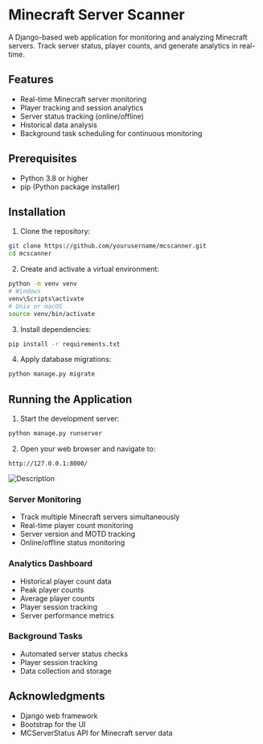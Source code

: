 # Minecraft Server Scanner

A Django-based web application for monitoring and analyzing Minecraft servers. Track server status, player counts, and generate analytics in real-time.

## Features

- Real-time Minecraft server monitoring
- Player tracking and session analytics
- Server status tracking (online/offline)
- Historical data analysis
- Background task scheduling for continuous monitoring

## Prerequisites

- Python 3.8 or higher
- pip (Python package installer)

## Installation

1. Clone the repository:
```bash
git clone https://github.com/yourusername/mcscanner.git
cd mcscanner
```

2. Create and activate a virtual environment:
```bash
python -m venv venv
# Windows
venv\Scripts\activate
# Unix or macOS
source venv/bin/activate
```

3. Install dependencies:
```bash
pip install -r requirements.txt
```

4. Apply database migrations:
```bash
python manage.py migrate
```

## Running the Application

1. Start the development server:
```bash
python manage.py runserver
```

2. Open your web browser and navigate to:
```
http://127.0.0.1:8000/
```

![Description](https://i.imgur.com/sfBlnCo.png)

### Server Monitoring
- Track multiple Minecraft servers simultaneously
- Real-time player count monitoring
- Server version and MOTD tracking
- Online/offline status monitoring

### Analytics Dashboard
- Historical player count data
- Peak player counts
- Average player counts
- Player session tracking
- Server performance metrics

### Background Tasks
- Automated server status checks
- Player session tracking
- Data collection and storage

## Acknowledgments

- Django web framework
- Bootstrap for the UI
- MCServerStatus API for Minecraft server data 
